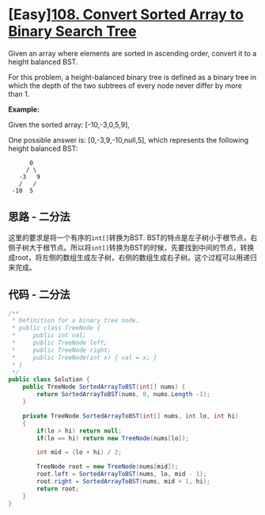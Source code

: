 # [Easy][108. Convert Sorted Array to Binary Search Tree](https://leetcode.com/problems/convert-sorted-array-to-binary-search-tree/)

Given an array where elements are sorted in ascending order, convert it to a height balanced BST.

For this problem, a height-balanced binary tree is defined as a binary tree in which the depth of the two subtrees of every node never differ by more than 1.

**Example:**

Given the sorted array: [-10,-3,0,5,9],

One possible answer is: [0,-3,9,-10,null,5], which represents the following height balanced BST:

```text
      0
     / \
   -3   9
   /   /
 -10  5
```

## 思路 - 二分法

这里的要求是将一个有序的`int[]`转换为BST. BST的特点是左子树小于根节点，右侧子树大于根节点。所以将`int[]`转换为BST的时候，先要找到中间的节点，转换成root，将左侧的数组生成左子树，右侧的数组生成右子树。这个过程可以用递归来完成。

## 代码 - 二分法

```csharp
/**
 * Definition for a binary tree node.
 * public class TreeNode {
 *     public int val;
 *     public TreeNode left;
 *     public TreeNode right;
 *     public TreeNode(int x) { val = x; }
 * }
 */
public class Solution {
    public TreeNode SortedArrayToBST(int[] nums) {
        return SortedArrayToBST(nums, 0, nums.Length -1);
    }

    private TreeNode SortedArrayToBST(int[] nums, int lo, int hi)
    {
        if(lo > hi) return null;
        if(lo == hi) return new TreeNode(nums[lo]);

        int mid = (lo + hi) / 2;

        TreeNode root = new TreeNode(nums[mid]);
        root.left = SortedArrayToBST(nums, lo, mid - 1);
        root.right = SortedArrayToBST(nums, mid + 1, hi);
        return root;
    }
}
```

